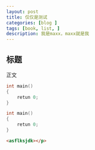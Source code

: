 ```yaml
---
layout: post
title: 仅仅是测试  
categories: [blog ]
tags: [book, list, ]
description: 我是maxx，maxx就是我
---
```


## 标题

正文


```c
int main()
{
	retun 0;
}
```

```cpp
int main()
{
	retun 0;
}
```

```html
<asflksjdk></p>
```
